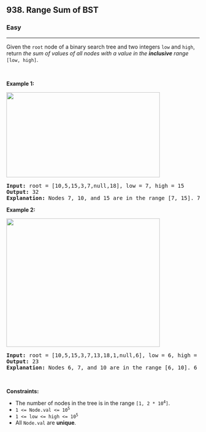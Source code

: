 <h2>938. Range Sum of BST</h2><h3>Easy</h3><hr><div style="user-select: auto;"><p style="user-select: auto;">Given the <code style="user-select: auto;">root</code> node of a binary search tree and two integers <code style="user-select: auto;">low</code> and <code style="user-select: auto;">high</code>, return <em style="user-select: auto;">the sum of values of all nodes with a value in the <strong style="user-select: auto;">inclusive</strong> range </em><code style="user-select: auto;">[low, high]</code>.</p>

<p style="user-select: auto;">&nbsp;</p>
<p style="user-select: auto;"><strong style="user-select: auto;">Example 1:</strong></p>
<img alt="" src="https://assets.leetcode.com/uploads/2020/11/05/bst1.jpg" style="width: 400px; height: 222px; user-select: auto;">
<pre style="user-select: auto;"><strong style="user-select: auto;">Input:</strong> root = [10,5,15,3,7,null,18], low = 7, high = 15
<strong style="user-select: auto;">Output:</strong> 32
<strong style="user-select: auto;">Explanation:</strong> Nodes 7, 10, and 15 are in the range [7, 15]. 7 + 10 + 15 = 32.
</pre>

<p style="user-select: auto;"><strong style="user-select: auto;">Example 2:</strong></p>
<img alt="" src="https://assets.leetcode.com/uploads/2020/11/05/bst2.jpg" style="width: 400px; height: 335px; user-select: auto;">
<pre style="user-select: auto;"><strong style="user-select: auto;">Input:</strong> root = [10,5,15,3,7,13,18,1,null,6], low = 6, high = 10
<strong style="user-select: auto;">Output:</strong> 23
<strong style="user-select: auto;">Explanation:</strong> Nodes 6, 7, and 10 are in the range [6, 10]. 6 + 7 + 10 = 23.
</pre>

<p style="user-select: auto;">&nbsp;</p>
<p style="user-select: auto;"><strong style="user-select: auto;">Constraints:</strong></p>

<ul style="user-select: auto;">
	<li style="user-select: auto;">The number of nodes in the tree is in the range <code style="user-select: auto;">[1, 2 * 10<sup style="user-select: auto;">4</sup>]</code>.</li>
	<li style="user-select: auto;"><code style="user-select: auto;">1 &lt;= Node.val &lt;= 10<sup style="user-select: auto;">5</sup></code></li>
	<li style="user-select: auto;"><code style="user-select: auto;">1 &lt;= low &lt;= high &lt;= 10<sup style="user-select: auto;">5</sup></code></li>
	<li style="user-select: auto;">All <code style="user-select: auto;">Node.val</code> are <strong style="user-select: auto;">unique</strong>.</li>
</ul>
</div>
